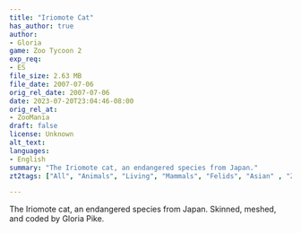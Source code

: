 ```yaml
---
title: "Iriomote Cat"
has_author: true
author: 
- Gloria
game: Zoo Tycoon 2
exp_req: 
- ES
file_size: 2.63 MB
file_date: 2007-07-06
orig_rel_date: 2007-07-06
date: 2023-07-20T23:04:46-08:00
orig_rel_at: 
- ZooMania
draft: false
license: Unknown
alt_text: 
languages:
- English
summary: "The Iriomote cat, an endangered species from Japan."
zt2tags: ["All", "Animals", "Living", "Mammals", "Felids", "Asian" , "ZT2"]

---
```


The Iriomote cat, an endangered species from Japan. Skinned, meshed, and coded by Gloria Pike.